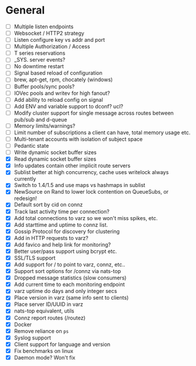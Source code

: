 
# General

- [ ] Multiple listen endpoints
- [ ] Websocket / HTTP2 strategy
- [ ] Listen configure key vs addr and port
- [ ] Multiple Authorization / Access
- [ ] T series reservations
- [ ] _SYS. server events?
- [ ] No downtime restart
- [ ] Signal based reload of configuration
- [ ] brew, apt-get, rpm, chocately (windows)
- [ ] Buffer pools/sync pools?
- [ ] IOVec pools and writev for high fanout?
- [ ] Add ability to reload config on signal
- [ ] Add ENV and variable support to dconf? ucl?
- [ ] Modify cluster support for single message across routes between pub/sub and d-queue
- [ ] Memory limits/warnings?
- [ ] Limit number of subscriptions a client can have, total memory usage etc.
- [ ] Multi-tenant accounts with isolation of subject space
- [ ] Pedantic state
- [ ] Write dynamic socket buffer sizes
- [X] Read dynamic socket buffer sizes
- [X] Info updates contain other implicit route servers
- [X] Sublist better at high concurrency, cache uses writelock always currently
- [X] Switch to 1.4/1.5 and use maps vs hashmaps in sublist
- [X] NewSource on Rand to lower lock contention on QueueSubs, or redesign!
- [X] Default sort by cid on connz
- [X] Track last activity time per connection?
- [X] Add total connections to varz so we won't miss spikes, etc.
- [X] Add starttime and uptime to connz list.
- [X] Gossip Protocol for discovery for clustering
- [X] Add in HTTP requests to varz?
- [X] Add favico and help link for monitoring?
- [X] Better user/pass support using bcrypt etc.
- [X] SSL/TLS support
- [X] Add support for / to point to varz, connz, etc..
- [X] Support sort options for /connz via nats-top
- [X] Dropped message statistics (slow consumers)
- [X] Add current time to each monitoring endpoint
- [X] varz uptime do days and only integer secs
- [X] Place version in varz (same info sent to clients)
- [X] Place server ID/UUID in varz
- [X] nats-top equivalent, utils
- [X] Connz report routes (/routez)
- [X] Docker
- [X] Remove reliance on `ps`
- [X] Syslog support
- [X] Client support for language and version
- [X] Fix benchmarks on linux
- [X] Daemon mode? Won't fix
